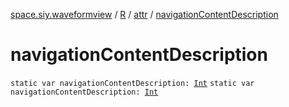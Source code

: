 [space.siy.waveformview](../../index.md) / [R](../index.md) / [attr](index.md) / [navigationContentDescription](./navigation-content-description.md)

# navigationContentDescription

`static var navigationContentDescription: `[`Int`](https://kotlinlang.org/api/latest/jvm/stdlib/kotlin/-int/index.html)
`static var navigationContentDescription: `[`Int`](https://kotlinlang.org/api/latest/jvm/stdlib/kotlin/-int/index.html)